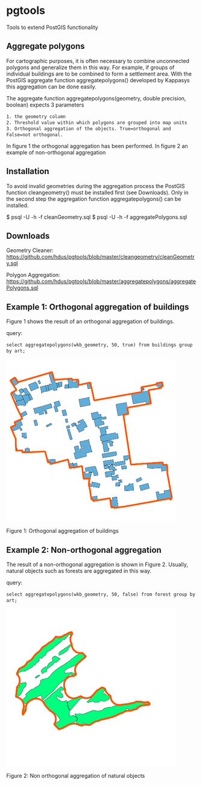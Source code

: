 # pgtools
Tools to extend PostGIS functionality

## Aggregate polygons

For cartographic purposes, it is often necessary to combine unconnected polygons and generalize them in this way. For example, if groups of individual buildings are to be combined to form a settlement area. With the PostGIS aggregate function aggregatepolygons() developed by Kappasys this aggregation can be done easily.

The aggregate function aggregatepolygons(geometry, double precision, boolean) expects 3 parameters

    1. the geometry column
    2. Threshold value within which polygons are grouped into map units
    3. Orthogonal aggregation of the objects. True=orthogonal and False=not orthogonal. 
    
    
In figure 1 the orthogonal aggregation has been performed. In figure 2 an example of non-orthogonal aggregation

## Installation

To avoid invalid geometries during the aggregation process the PostGIS function cleangeometry() must be installed first (see Downloads).
Only in the second step the aggregation function aggregatepolygons() can be installed.

 

$ psql <dbname> -U <user> -h <server> -f cleanGeometry.sql
$ psql <dbname> -U <user> -h <server> -f aggregatePolygons.sql

 
## Downloads

Geometry Cleaner: https://github.com/hdus/pgtools/blob/master/cleangeometry/cleanGeometry.sql

Polygon Aggregation: https://github.com/hdus/pgtools/blob/master/aggregatepolygons/aggregatePolygons.sql 



## Example 1: Orthogonal aggregation of buildings

Figure 1 shows the result of an orthogonal aggregation of buildings.

 

 

query:

    select aggregatepolygons(wkb_geometry, 50, true) from buildings group by art;

![orthogonal](images/orthogonal.png)

Figure 1: Orthogonal aggregation of buildings



## Example 2: Non-orthogonal aggregation

The result of a non-orthogonal aggregation is shown in Figure 2. Usually, natural objects such as forests are aggregated in this way.

query:

    select aggregatepolygons(wkb_geometry, 50, false) from forest group by art;

 
![Natural](images/natural.png)

Figure 2: Non orthogonal aggregation of natural objects

